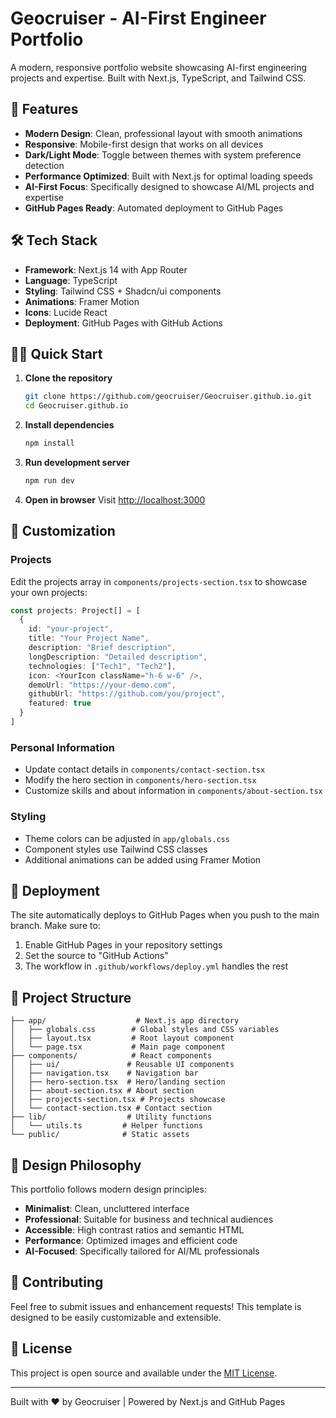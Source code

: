 # Geocruiser - AI-First Engineer Portfolio

A modern, responsive portfolio website showcasing AI-first engineering projects and expertise. Built with Next.js, TypeScript, and Tailwind CSS.

## 🚀 Features

- **Modern Design**: Clean, professional layout with smooth animations
- **Responsive**: Mobile-first design that works on all devices
- **Dark/Light Mode**: Toggle between themes with system preference detection
- **Performance Optimized**: Built with Next.js for optimal loading speeds
- **AI-First Focus**: Specifically designed to showcase AI/ML projects and expertise
- **GitHub Pages Ready**: Automated deployment to GitHub Pages

## 🛠️ Tech Stack

- **Framework**: Next.js 14 with App Router
- **Language**: TypeScript
- **Styling**: Tailwind CSS + Shadcn/ui components
- **Animations**: Framer Motion
- **Icons**: Lucide React
- **Deployment**: GitHub Pages with GitHub Actions

## 🏃‍♂️ Quick Start

1. **Clone the repository**
   ```bash
   git clone https://github.com/geocruiser/Geocruiser.github.io.git
   cd Geocruiser.github.io
   ```

2. **Install dependencies**
   ```bash
   npm install
   ```

3. **Run development server**
   ```bash
   npm run dev
   ```

4. **Open in browser**
   Visit [http://localhost:3000](http://localhost:3000)

## 📝 Customization

### Projects
Edit the projects array in `components/projects-section.tsx` to showcase your own projects:

```typescript
const projects: Project[] = [
  {
    id: "your-project",
    title: "Your Project Name",
    description: "Brief description",
    longDescription: "Detailed description",
    technologies: ["Tech1", "Tech2"],
    icon: <YourIcon className="h-6 w-6" />,
    demoUrl: "https://your-demo.com",
    githubUrl: "https://github.com/you/project",
    featured: true
  }
]
```

### Personal Information
- Update contact details in `components/contact-section.tsx`
- Modify the hero section in `components/hero-section.tsx`
- Customize skills and about information in `components/about-section.tsx`

### Styling
- Theme colors can be adjusted in `app/globals.css`
- Component styles use Tailwind CSS classes
- Additional animations can be added using Framer Motion

## 🚀 Deployment

The site automatically deploys to GitHub Pages when you push to the main branch. Make sure to:

1. Enable GitHub Pages in your repository settings
2. Set the source to "GitHub Actions"
3. The workflow in `.github/workflows/deploy.yml` handles the rest

## 📁 Project Structure

```
├── app/                    # Next.js app directory
│   ├── globals.css        # Global styles and CSS variables
│   ├── layout.tsx         # Root layout component
│   └── page.tsx           # Main page component
├── components/            # React components
│   ├── ui/               # Reusable UI components
│   ├── navigation.tsx    # Navigation bar
│   ├── hero-section.tsx  # Hero/landing section
│   ├── about-section.tsx # About section
│   ├── projects-section.tsx # Projects showcase
│   └── contact-section.tsx # Contact section
├── lib/                  # Utility functions
│   └── utils.ts         # Helper functions
└── public/              # Static assets
```

## 🎨 Design Philosophy

This portfolio follows modern design principles:
- **Minimalist**: Clean, uncluttered interface
- **Professional**: Suitable for business and technical audiences
- **Accessible**: High contrast ratios and semantic HTML
- **Performance**: Optimized images and efficient code
- **AI-Focused**: Specifically tailored for AI/ML professionals

## 🤝 Contributing

Feel free to submit issues and enhancement requests! This template is designed to be easily customizable and extensible.

## 📄 License

This project is open source and available under the [MIT License](LICENSE).

---

Built with ❤️ by Geocruiser | Powered by Next.js and GitHub Pages